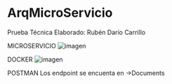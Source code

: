 # ArqMicroServicio
Prueba Técnica
Elaborado: Rubén Darío Carrillo

MICROSERVICIO
![imagen](https://github.com/user-attachments/assets/cd5a6655-0211-4312-bc20-cdefcb8d0686)

DOCKER
![imagen](https://github.com/user-attachments/assets/2796e5da-02d0-4e49-b119-1fc781acb3db)

POSTMAN
Los endpoint se encuenta en ->Documents
